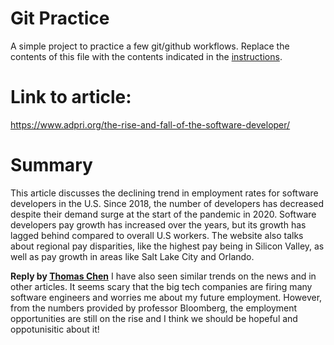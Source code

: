 # Git Practice

A simple project to practice a few git/github workflows.  Replace the contents of this file with the contents indicated in the [instructions](./instructions.md).
 
 # Link to article: 
 https://www.adpri.org/the-rise-and-fall-of-the-software-developer/


 # Summary 
This article discusses the declining trend in employment rates for software developers in the U.S. Since 2018, the number of developers has decreased despite their demand surge at the start of the pandemic in 2020. Software developers pay growth has increased over the years, but its growth has lagged behind compared to overall U.S workers. The website also talks about regional pay disparities, like the highest pay being in Silicon Valley, as well as pay growth in areas like Salt Lake City and Orlando.

**Reply by [Thomas Chen](https://github.com/ThomasChen0717)**
I have also seen similar trends on the news and in other articles. It seems scary that the big tech companies are firing many software engineers and worries me about my future employment. However, from the numbers provided by professor Bloomberg, the employment opportunities are still on the rise and I think we should be hopeful and oppotunisitic about it! 